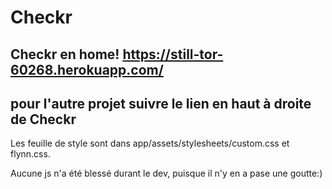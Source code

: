 # Checkr

## Checkr en home! https://still-tor-60268.herokuapp.com/

## pour l'autre projet suivre le lien en haut à droite de Checkr

Les feuille de style sont dans app/assets/stylesheets/custom.css et flynn.css.

Aucune js n'a été blessé durant le dev, puisque il n'y en a pase une goutte:)
